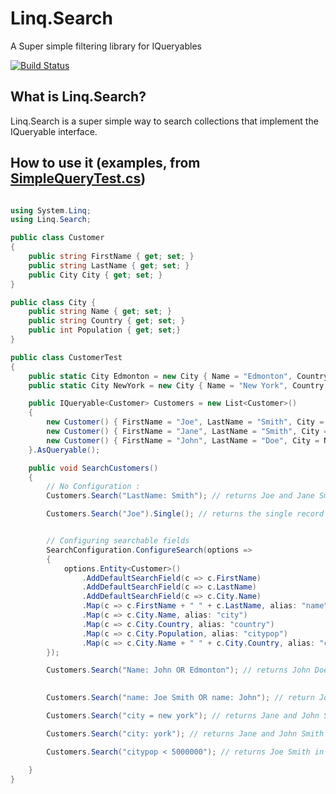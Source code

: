 # Linq.Search

A Super simple filtering library for IQueryables

[![Build Status](https://cityofedmonton.visualstudio.com/CoE%20Utilities/_apis/build/status/Linq.Search?branchName=master)](https://cityofedmonton.visualstudio.com/CoE%20Utilities/_build/latest?definitionId=26&branchName=master)

## What is Linq.Search?

Linq.Search is a super simple way to search collections that implement the IQueryable<T> interface.

## How to use it (examples, from [SimpleQueryTest.cs](https://github.com/CityofEdmonton/Linq.Search/blob/master/test/Linq.Search.Specification.Tests/Query/SimpleQueryTest.cs))

```csharp

using System.Linq;
using Linq.Search;

public class Customer
{
    public string FirstName { get; set; }
    public string LastName { get; set; }
    public City City { get; set; }
}

public class City {
    public string Name { get; set; }
    public string Country { get; set; }
    public int Population { get; set;}
}

public class CustomerTest
{
    public static City Edmonton = new City { Name = "Edmonton", Country = "Canada", Population = 1000000 };
    public static City NewYork = new City { Name = "New York", Country = "United States", Population = 20000000 };

    public IQueryable<Customer> Customers = new List<Customer>()
    {
        new Customer() { FirstName = "Joe", LastName = "Smith", City = Edmonton },
        new Customer() { FirstName = "Jane", LastName = "Smith", City = NewYork },
        new Customer() { FirstName = "John", LastName = "Doe", City = NewYork }
    }.AsQueryable();

    public void SearchCustomers()
    {
        // No Configuration :
        Customers.Search("LastName: Smith"); // returns Joe and Jane Smith

        Customers.Search("Joe").Single(); // returns the single record of Joe Smith


        // Configuring searchable fields
        SearchConfiguration.ConfigureSearch(options =>
        {
            options.Entity<Customer>()
                .AddDefaultSearchField(c => c.FirstName)
                .AddDefaultSearchField(c => c.LastName)
                .AddDefaultSearchField(c => c.City.Name)
                .Map(c => c.FirstName + " " + c.LastName, alias: "name")
                .Map(c => c.City.Name, alias: "city")
                .Map(c => c.City.Country, alias: "country")
                .Map(c => c.City.Population, alias: "citypop")
                .Map(c => c.City.Name + " " + c.City.Country, alias: "cityinfo");
        });

        Customers.Search("Name: John OR Edmonton"); // returns John Doe and Joe Smith (in Edmonton)

        
        Customers.Search("name: Joe Smith OR name: John"); // return Joe Smith and John doe

        Customers.Search("city = new york"); // returns Jane and John Smith (who are in New York)

        Customers.Search("city: york"); // returns Jane and John Smith (who are in New York)

        Customers.Search("citypop < 5000000"); // returns Joe Smith in Edmonton

    } 
}
```

